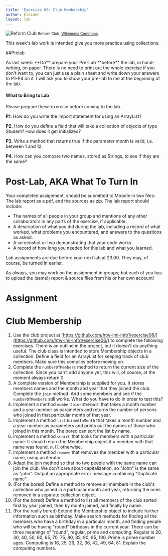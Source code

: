 ```yaml
---
title: 'Exercise 06: Club Membership'
author: kleinen
layout: lab
---
```


![Reform Club](../../images/reform_club.jpg)
<small class = "float-right">Reform Club, [Wikimedia Commons](http://commons.wikimedia.org/wiki/File:Reform_Club._Upper_level_of_the_saloon._From_London_Interiors_%281841%29.jpg)</small>

This week's lab work is intended give you more practice using collections.


##Prelab

<span class = "attention">
As last week: **Do** prepare your Pre-Lab **before** the lab, in hand-writing, on paper.
There is no need to print out the whole exercise if you don't want to,
you can just use a plain sheet and write down your answers to P1-P4 on it.
</span>

<span class = "attention">
I will ask you to show your pre-lab to me at the beginning of the lab.
</span>

#### What to Bring to Lab

Please prepare these exercise before coming to the lab.

**P1**. How do you write the import statement for using an ArrayList?

**P2.** How do you define a field that will take a collection of objects of type Student? How does it get initialized?

**P3.** Write a method that returns true if the parameter month is valid, i.e. between 1 and 12.

**P4.** How can you compare two names, stored as Strings, to see if they are the same?

# Post-Lab, AKA  What To Turn In

Your completed assignment, should be submitted to Moodle in two files: The lab report as a pdf, and the sources as zip.
The lab report should include:

- The names of all people in your group and mentions of any other collaborators in any parts of the exercise, if applicable.
- A description of what you did during the lab, including a record of what worked, what problems you encountered, and answers to the questions as asked.
- A screenshot or two demonstrating that your code works.
- A record of how long you needed for this lab and what you learned.

Lab assignments are due before your next lab at 23.00. They may, of course, be turned in earlier.

As always, you may work on the assignment in groups; but each of you has to upload the (same!) report & source files from his or her own account!

# Assignment

# **Club Membership**

1. Use the club project at [https://github.com/htw-imi-info1/exercise06/](https://github.com/htw-imi-info1/exercise06/) to complete the following exercises. There is an outline in the project, but it doesn't do anything useful. The club class is intended to store Membership objects in a collection. Define a field for an ArrayList for keeping track of club members. Make sure this compiles before moving on.
2. Complete the `numberOfMembers` method to return the current size of the collection. Since you can't add anyone yet, this will, of course, at the moment always return 0.
3. A complete version of Membership is supplied for you. It stores members names and the month and year that they joined the club. Complete the `join` method. Add some members and see if the `numberOfMembers` still works. What do you have to do in order to test this?
4. Implement a method `numberJoinedInMonth` that takes a month number and a year number as parameters and returns the number of persons who joined in that particular month of that year.
5. Implement a method `listJoinedInMonth` that takes a month number and a year number as parameters and prints out the names of those who joined in this month. The bored can sort the list by name.
6. Implement a method `search` that looks for members with a particular name. It should return the Membership object if a member with that name was found, `null` otherwise.
6. Implement a method `remove` that removes the member with a particular name, using an iterator.
7. Adapt the join method so that no two people with the same name can join the club. We don't care about capitalization, so "John" is the same as "john". Output an appropriate error message containing "Duplicate name".
8. (For the bored) Define a method to remove all members in the club's collection who joined in a particular month and year, returning the ones removed in a separate collection object.
9. (For the bored) Define a method to list all members of the club sorted first by year joined, then by month joined, and finally by name.
10. (For the really bored) Extend the Membership object to include further information such as birthday. Make search methods for finding all the members who have a birthday in a particular month, and finding people who will be having "round" birthdays in the current year. There can be three meanings of "round", regular, prime and computing. Regular is 20, 30, 40, 50, 60, 65, 70, 75, 80, 85, 90, 95, 100. Prime is prime number ages. Computing is 16, 25, 26, 32, 36, 42, 49, 64, 81. Explain the computing numbers.

